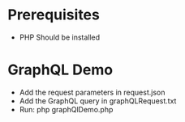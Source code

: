 # Prerequisites
* PHP Should be installed

# GraphQL Demo
* Add the request parameters in request.json
* Add the GraphQL query in graphQLRequest.txt
* Run: php graphQlDemo.php 








